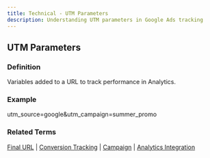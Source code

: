 ```yaml
---
title: Technical - UTM Parameters
description: Understanding UTM parameters in Google Ads tracking
---
```


## UTM Parameters

### Definition
Variables added to a URL to track performance in Analytics.

### Example
utm_source=google&utm_campaign=summer_promo

### Related Terms
[Final URL](/technical/final-url) | [Conversion Tracking](/optimization/conversion-tracking) | [Campaign](/structure/campaign) | [Analytics Integration](/optimization/conversion-tracking)